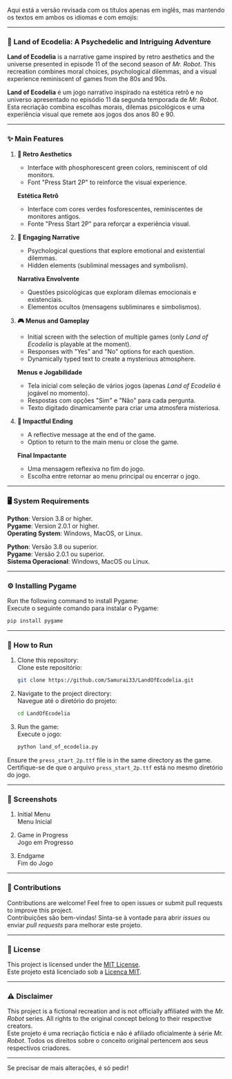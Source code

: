 Aqui está a versão revisada com os títulos apenas em inglês, mas mantendo os textos em ambos os idiomas e com emojis:

---

### **🌌 Land of Ecodelia: A Psychedelic and Intriguing Adventure**

**Land of Ecodelia** is a narrative game inspired by retro aesthetics and the universe presented in episode 11 of the second season of *Mr. Robot*. This recreation combines moral choices, psychological dilemmas, and a visual experience reminiscent of games from the 80s and 90s.

**Land of Ecodelia** é um jogo narrativo inspirado na estética retrô e no universo apresentado no episódio 11 da segunda temporada de *Mr. Robot*. Esta recriação combina escolhas morais, dilemas psicológicos e uma experiência visual que remete aos jogos dos anos 80 e 90.

---

### **✨ Main Features**

1. **🎨 Retro Aesthetics**  
   - Interface with phosphorescent green colors, reminiscent of old monitors.  
   - Font "Press Start 2P" to reinforce the visual experience.  

   **Estética Retrô**  
   - Interface com cores verdes fosforescentes, reminiscentes de monitores antigos.  
   - Fonte "Press Start 2P" para reforçar a experiência visual.

2. **🧠 Engaging Narrative**  
   - Psychological questions that explore emotional and existential dilemmas.  
   - Hidden elements (subliminal messages and symbolism).  

   **Narrativa Envolvente**  
   - Questões psicológicas que exploram dilemas emocionais e existenciais.  
   - Elementos ocultos (mensagens subliminares e simbolismos).

3. **🎮 Menus and Gameplay**  
   - Initial screen with the selection of multiple games (only *Land of Ecodelia* is playable at the moment).  
   - Responses with "Yes" and "No" options for each question.  
   - Dynamically typed text to create a mysterious atmosphere.  

   **Menus e Jogabilidade**  
   - Tela inicial com seleção de vários jogos (apenas *Land of Ecodelia* é jogável no momento).  
   - Respostas com opções "Sim" e "Não" para cada pergunta.  
   - Texto digitado dinamicamente para criar uma atmosfera misteriosa.

4. **🌟 Impactful Ending**  
   - A reflective message at the end of the game.  
   - Option to return to the main menu or close the game.  

   **Final Impactante**  
   - Uma mensagem reflexiva no fim do jogo.  
   - Escolha entre retornar ao menu principal ou encerrar o jogo.

---

### **🖥️ System Requirements**

**Python**: Version 3.8 or higher.  
**Pygame**: Version 2.0.1 or higher.  
**Operating System**: Windows, MacOS, or Linux.

**Python**: Versão 3.8 ou superior.  
**Pygame**: Versão 2.0.1 ou superior.  
**Sistema Operacional**: Windows, MacOS ou Linux.

---

### **⚙️ Installing Pygame**

Run the following command to install Pygame:  
Execute o seguinte comando para instalar o Pygame:  
```bash
pip install pygame
```

---

### **🚀 How to Run**

1. Clone this repository:  
   Clone este repositório:  
   ```bash
   git clone https://github.com/Samurai33/LandOfEcodelia.git
   ```

2. Navigate to the project directory:  
   Navegue até o diretório do projeto:  
   ```bash
   cd LandOfEcodelia
   ```

3. Run the game:  
   Execute o jogo:  
   ```bash
   python land_of_ecodelia.py
   ```

Ensure the `press_start_2p.ttf` file is in the same directory as the game.  
Certifique-se de que o arquivo `press_start_2p.ttf` está no mesmo diretório do jogo.

---

### **📸 Screenshots**

1. Initial Menu  
   Menu Inicial  

2. Game in Progress  
   Jogo em Progresso  

3. Endgame  
   Fim do Jogo  

---

### **🤝 Contributions**

Contributions are welcome! Feel free to open issues or submit pull requests to improve this project.  
Contribuições são bem-vindas! Sinta-se à vontade para abrir *issues* ou enviar *pull requests* para melhorar este projeto.

---

### **📜 License**

This project is licensed under the [MIT License](LICENSE).  
Este projeto está licenciado sob a [Licença MIT](LICENSE).

---

### **⚠️ Disclaimer**

This project is a fictional recreation and is not officially affiliated with the *Mr. Robot* series. All rights to the original concept belong to their respective creators.  
Este projeto é uma recriação fictícia e não é afiliado oficialmente à série *Mr. Robot*. Todos os direitos sobre o conceito original pertencem aos seus respectivos criadores.

---

Se precisar de mais alterações, é só pedir!
